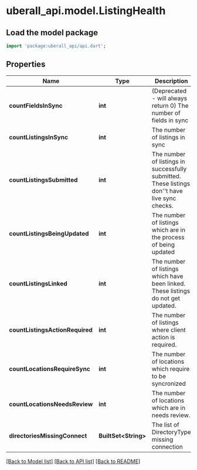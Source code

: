 # uberall_api.model.ListingHealth

## Load the model package
```dart
import 'package:uberall_api/api.dart';
```

## Properties
Name | Type | Description | Notes
------------ | ------------- | ------------- | -------------
**countFieldsInSync** | **int** | (Deprecated - will always return 0) The number of fields in sync | [optional] 
**countListingsInSync** | **int** | The number of listings in sync | [optional] 
**countListingsSubmitted** | **int** | The number of listings in successfully submitted. These listings don''t have live sync checks. | [optional] 
**countListingsBeingUpdated** | **int** | The number of listings which are in the process of being updated | [optional] 
**countListingsLinked** | **int** | The number of listings which have been linked. These listings do not get updated. | [optional] 
**countListingsActionRequired** | **int** | The number of listings where client action is required. | [optional] 
**countLocationsRequireSync** | **int** | The number of locations which require to be syncronized | [optional] 
**countLocationsNeedsReview** | **int** | The number of locations which are in needs review. | [optional] 
**directoriesMissingConnect** | **BuiltSet&lt;String&gt;** | The list of DirectoryType missing connection | [optional] 

[[Back to Model list]](../README.md#documentation-for-models) [[Back to API list]](../README.md#documentation-for-api-endpoints) [[Back to README]](../README.md)


